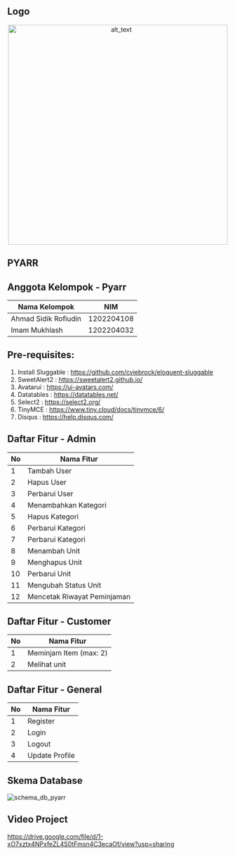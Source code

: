 ## Logo
<p align="center">
    <img alt="alt_text" width="500px" src="https://github.com/ahmadsidikrofi/pyarr-v1/assets/88192138/502b1566-2d18-4747-a812-94a6e81ba54d" />
</p> 

## PYARR

## Anggota Kelompok - Pyarr
| Nama Kelompok  | NIM |
| ------------- | ------------- |
| Ahmad Sidik Rofiudin  | 1202204108  |
| Imam Mukhlash  | 1202204032  |

## Pre-requisites:
1. Install Sluggable : https://github.com/cviebrock/eloquent-sluggable
2. SweetAlert2 : https://sweetalert2.github.io/
3. Avatarui : https://ui-avatars.com/
4. Datatables : https://datatables.net/
5. Select2 : https://select2.org/
6. TinyMCE : https://www.tiny.cloud/docs/tinymce/6/
7. Disqus : https://help.disqus.com/

## Daftar Fitur - Admin
| No  | Nama Fitur |
| ------------- | ------------- |
| 1  | Tambah User  |
| 2  | Hapus User  |
| 3  | Perbarui User  |
| 4  | Menambahkan Kategori  |
| 5  | Hapus Kategori  |
| 6  | Perbarui Kategori  |
| 7  | Perbarui Kategori  |
| 8  | Menambah Unit  |
| 9  | Menghapus Unit  |
| 10  | Perbarui Unit  |
| 11  | Mengubah Status Unit  |
| 12  | Mencetak Riwayat Peminjaman  |

## Daftar Fitur - Customer
| No  | Nama Fitur |
| ------------- | ------------- |
| 1  | Meminjam Item (max: 2) |
| 2  | Melihat unit  |

## Daftar Fitur - General
| No  | Nama Fitur |
| ------------- | ------------- |
| 1  | Register |
| 2  | Login |
| 3  | Logout  |
| 4  | Update Profile  |

## Skema Database
![schema_db_pyarr](https://github.com/ahmadsidikrofi/readteracy-v1/assets/88192138/9b61a018-05d1-412b-8de7-f7a0701f0e37)

## Video Project
https://drive.google.com/file/d/1-xO7xztx4NPxfeZL4S0tFmsn4C3ecaOf/view?usp=sharing
